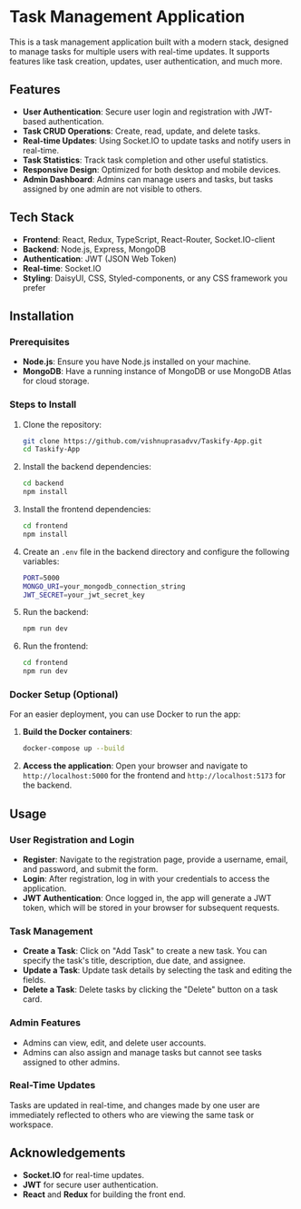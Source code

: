 # Task Management Application

This is a task management application built with a modern stack, designed to manage tasks for multiple users with real-time updates. It supports features like task creation, updates, user authentication, and much more.

## Features

- **User Authentication**: Secure user login and registration with JWT-based authentication.
- **Task CRUD Operations**: Create, read, update, and delete tasks.
- **Real-time Updates**: Using Socket.IO to update tasks and notify users in real-time.
- **Task Statistics**: Track task completion and other useful statistics.
- **Responsive Design**: Optimized for both desktop and mobile devices.
- **Admin Dashboard**: Admins can manage users and tasks, but tasks assigned by one admin are not visible to others.

## Tech Stack

- **Frontend**: React, Redux, TypeScript, React-Router, Socket.IO-client
- **Backend**: Node.js, Express, MongoDB
- **Authentication**: JWT (JSON Web Token)
- **Real-time**: Socket.IO
- **Styling**: DaisyUI, CSS, Styled-components, or any CSS framework you prefer

## Installation

### Prerequisites

- **Node.js**: Ensure you have Node.js installed on your machine.
- **MongoDB**: Have a running instance of MongoDB or use MongoDB Atlas for cloud storage.

### Steps to Install

1. Clone the repository:
    ```bash
    git clone https://github.com/vishnuprasadvv/Taskify-App.git
    cd Taskify-App
    ```

2. Install the backend dependencies:
    ```bash
    cd backend
    npm install
    ```

3. Install the frontend dependencies:
    ```bash
    cd frontend
    npm install
    ```

4. Create an `.env` file in the backend directory and configure the following variables:
    ```bash
    PORT=5000
    MONGO_URI=your_mongodb_connection_string
    JWT_SECRET=your_jwt_secret_key
    ```

5. Run the backend:
    ```bash
    npm run dev
    ```

6. Run the frontend:
    ```bash
    cd frontend
    npm run dev
    ```

### Docker Setup (Optional)

For an easier deployment, you can use Docker to run the app:

1. **Build the Docker containers**:
    ```bash
    docker-compose up --build
    ```

2. **Access the application**: Open your browser and navigate to `http://localhost:5000` for the frontend and `http://localhost:5173` for the backend.

## Usage

### User Registration and Login

- **Register**: Navigate to the registration page, provide a username, email, and password, and submit the form.
- **Login**: After registration, log in with your credentials to access the application.
- **JWT Authentication**: Once logged in, the app will generate a JWT token, which will be stored in your browser for subsequent requests.

### Task Management

- **Create a Task**: Click on "Add Task" to create a new task. You can specify the task's title, description, due date, and assignee.
- **Update a Task**: Update task details by selecting the task and editing the fields.
- **Delete a Task**: Delete tasks by clicking the "Delete" button on a task card.

### Admin Features

- Admins can view, edit, and delete user accounts.
- Admins can also assign and manage tasks but cannot see tasks assigned to other admins.

### Real-Time Updates

Tasks are updated in real-time, and changes made by one user are immediately reflected to others who are viewing the same task or workspace.

## Acknowledgements

- **Socket.IO** for real-time updates.
- **JWT** for secure user authentication.
- **React** and **Redux** for building the front end.
